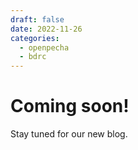 ```yaml
---
draft: false 
date: 2022-11-26
categories:
  - openpecha
  - bdrc
---
```


# Coming soon!

Stay tuned for our new blog.

